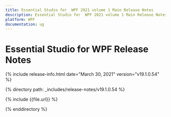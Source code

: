 ```yaml
---
title: Essential Studio for  WPF 2021 volume 1 Main Release Notes  
description: Essential Studio for  WPF 2021 volume 1 Main Release Notes  
platform: WPF
documentation: ug
---
```


# Essential Studio for  WPF  Release Notes  

{% include release-info.html date="March 30, 2021"  version="v19.1.0.54" %} 


{% directory path: _includes/release-notes/v19.1.0.54 %}

{% include {{file.url}} %}

{% enddirectory %}